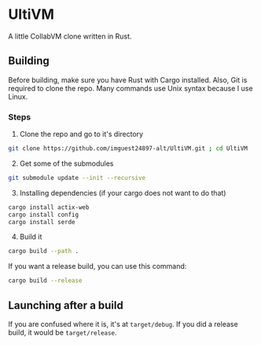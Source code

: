 # UltiVM
A little CollabVM clone written in Rust.
## Building
Before building, make sure you have Rust with Cargo installed. Also, Git is required to clone the repo. Many commands use Unix syntax because I use Linux.
### Steps
1. Clone the repo and go to it's directory
```bash
git clone https://github.com/imguest24897-alt/UltiVM.git ; cd UltiVM
```
2. Get some of the submodules
```bash
git submodule update --init --recursive
```
3. Installing dependencies (if your cargo does not want to do that)
```bash
cargo install actix-web
cargo install config
cargo install serde
```
4. Build it
```bash
cargo build --path .
```
If you want a release build, you can use this command:
```bash
cargo build --release
```
## Launching after a build
If you are confused where it is, it's at `target/debug`. If you did a release build, it would be `target/release`.